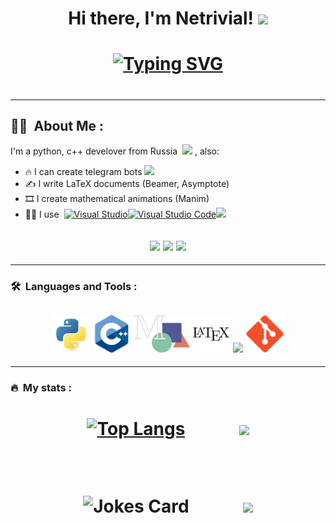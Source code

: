 <h1 align="center">Hi there, I'm Netrivial! <img src="https://github.com/blackcater/blackcater/raw/main/images/Hi.gif" height="32"/></h1>
<h1 align="center"><a href="https://git.io/typing-svg"><img src="https://readme-typing-svg.herokuapp.com?font=Fira+Code&pause=1000&random=false&width=435&lines=I'm+python+and+c%2B%2B+developer+(Ru/En)" alt="Typing SVG"/></a></h1>

<h1>

---
  
## :woman_technologist: &nbsp;About Me :  
  I'm a python, c++ develover from Russia &nbsp;<img src="https://emojisup.org/images/emoji/whatsapp/2-21-23-23/flag-russia@2x.png" height="20">&nbsp;, also:
- 🔥 I can create telegram bots <img src="https://img.icons8.com/?size=100&id=63306&format=png&color=000000" height="20">
- ✍️ I write LaTeX documents (Beamer, Asymptote)
- 🎞️ I create mathematical animations (Manim)
- 🧑‍💻 I use &nbsp;[![Visual Studio](https://img.shields.io/badge/--6C33AF?logo=visual%20studio)](https://visualstudio.microsoft.com/)[![Visual Studio Code](https://img.shields.io/badge/--007ACC?logo=visual%20studio%20code&logoColor=ffffff)](https://code.visualstudio.com/)<img src="https://img.icons8.com/?size=48&id=117121&format=png" height="24"/>

<h2 align="center"><a href="https://t.me/MikhailCooper"><img src="https://img.shields.io/badge/Telegram-2CA5E0?style=for-the-badge&logo=telegram&logoColor=white"/></a>
<a href="https://discord.com/users/1092073497393627196"><img src="https://img.shields.io/badge/Discord-7289DA?style=for-the-badge&logo=discord&logoColor=white"/></a>
<a href="https://www.tiktok.com/@netrivial_official?_t=8ml0dYzvDko&_r=1"><img src="https://img.shields.io/badge/TikTok-000000?style=for-the-badge&logo=tiktok&logoColor=white"/></a>
</h2>
  
---

### 🛠 &nbsp;Languages and Tools :

<h2 align="center">
<img src="https://github.com/devicons/devicon/blob/master/icons/python/python-original.svg" height="60"/>
<img src="https://github.com/devicons/devicon/blob/master/icons/cplusplus/cplusplus-original.svg" height="60"/>
<img src="https://github.com/ManimCommunity/manim/blob/main/logo/dark/transparent_background.svg" height="60"/>
<img src="https://github.com/devicons/devicon/blob/master/icons/latex/latex-original.svg" height="60"/>
<img src="https://avatars.githubusercontent.com/u/13317638?s=48&v=4" height="60"/>
<img src="https://github.com/devicons/devicon/blob/master/icons/git/git-original.svg" height="60"/>
</h2>

</h1>

---

### 🔥 &nbsp;My stats :

<h1 align="center">
  
[![Top Langs](https://github-readme-stats.vercel.app/api/top-langs/?username=Netrivial&layout=compact)](https://github.com/Netrivial/github-readme-stats)
&nbsp; &nbsp;&nbsp; &nbsp;&nbsp; &nbsp;&nbsp; &nbsp;<img width="300" src="gif2.gif">

&nbsp;
&nbsp;

![Jokes Card](https://readme-jokes.vercel.app/api)
&nbsp; &nbsp;&nbsp; &nbsp;&nbsp; &nbsp;&nbsp; &nbsp;<img width="250" src="gif1.gif">

&nbsp;

</h1>
